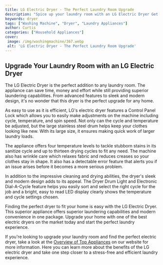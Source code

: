 ```yaml
---
title: LG Electric Dryer - The Perfect Laundry Room Upgrade
description: "Spice up your laundry room with an LG Electric Dryer Get the perfect dry every time with big load capacity advanced features and energy efficient technology"
keywords: dryer
tags: ["Washing Machine", "Dryer", "Laundry Appliances"]
author: Curtis
categories: ["Household Appliances"]
cover: 
 image: /img/washingmachine/367.webp
 alt: 'LG Electric Dryer - The Perfect Laundry Room Upgrade'
---
```

## Upgrade Your Laundry Room with an LG Electric Dryer

The LG Electric Dryer is the perfect addition to any laundry room. The appliance can save time, money and effort while still providing superior laundering capabilities. From advanced features to sleek and modern design, it's no wonder that this dryer is the perfect upgrade for any home.

As easy to use as it is efficient, LG's electric dryer features a Control Panel Lock which allows you to easily make adjustments on the machine including cycle, temperature, and spin speed. Not only can the cycle and temperature be adjusted, but the large stainless steel drum helps keep your clothes looking like new. With its large size, it ensures making quick work of larger laundry loads.

The appliance offers four temperature levels to tackle stubborn stains in its sanitize cycle and up to thirteen drying cycles to fit any need. The machine also has wrinkle care which relaxes fabric and reduces creases so your clothes stay in shape. It also has a detectable error feature that alerts you if an issue arises before it becomes a more serious problem. 

In addition to the impressive cleaning and drying abilities, the dryer's sleek and modern design adds to its appeal. The Dryer Drum Light and Electronic Dial-A-Cycle feature helps you easily sort and select the right cycle for the job and a bright, easy to read LED display clearly shows the temperature and cycle settings chosen. 

Finding the perfect dryer to fit your home is easy with the LG Electric Dryer. This superior appliance offers superior laundering capabilities and modern convenience in one package. Upgrade your home with one of the best electric dryers on the market today and start the perfect laundry experience.

If you're looking to upgrade your laundry room and find the perfect electric dryer, take a look at the [Overview of Top Appliances](./pages/appliance-overview) on our website for more information. Here you can learn more about the benefits of the LG electric dryer and take one step closer to a stress-free and efficient laundry experience.
